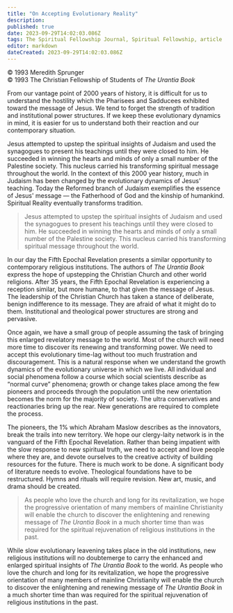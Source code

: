 ```yaml
---
title: "On Accepting Evolutionary Reality"
description: 
published: true
date: 2023-09-29T14:02:03.086Z
tags: The Spiritual Fellowship Journal, Spiritual Fellowship, article
editor: markdown
dateCreated: 2023-09-29T14:02:03.086Z
---
```



<p class="v-card v-sheet theme--light gray lighten-3 px-2">© 1993 Meredith Sprunger<br>© 1993 The Christian Fellowship of Students of <i>The Urantia Book</i></p>

From our vantage point of 2000 years of history, it is difficult for us to understand the hostility which the Pharisees and Sadducees exhibited toward the message of Jesus. We tend to forget the strength of tradition and institutional power structures. If we keep these evolutionary dynamics in mind, it is easier for us to understand both their reaction and our contemporary situation.

Jesus attempted to upstep the spiritual insights of Judaism and used the synagogues to present his teachings until they were closed to him. He succeeded in winning the hearts and minds of only a small number of the Palestine society. This nucleus carried his transforming spiritual message throughout the world. In the context of this 2000 year history, much in Judaism has been changed by the evolutionary dynamics of Jesus' teaching. Today the Reformed branch of Judaism exemplifies the essence of Jesus' message — the Fatherhood of God and the kinship of humankind. Spiritual Reality eventually transforms tradition.

> Jesus attempted to upstep the spiritual insights of Judaism and used the synagogues to present his teachings until they were closed to him. He succeeded in winning the hearts and minds of only a small number of the Palestine society. This nucleus carried his transforming spiritual message throughout the world.

In our day the Fifth Epochal Revelation presents a similar opportunity to contemporary religious institutions. The authors of _The Urantia Book_ express the hope of upstepping the Christian Church and other world religions. After 35 years, the Fifth Epochal Revelation is experiencing a reception similar, but more humane, to that given the message of Jesus. The leadership of the Christian Church has taken a stance of deliberate, benign indifference to its message. They are afraid of what it might do to them. Institutional and theological power structures are strong and pervasive.

Once again, we have a small group of people assuming the task of bringing this enlarged revelatory message to the world. Most of the church will need more time to discover its renewing and transforming power. We need to accept this evolutionary time-lag without too much frustration and discouragement. This is a natural response when we understand the growth dynamics of the evolutionary universe in which we live. All individual and social phenomena follow a course which social scientists describe as “normal curve” phenomena; growth or change takes place among the few pioneers and proceeds through the population until the new orientation becomes the norm for the majority of society. The ultra conservatives and reactionaries bring up the rear. New generations are required to complete the process.

The pioneers, the 1% which Abraham Maslow describes as the innovators, break the trails into new territory. We hope our clergy-laity network is in the vanguard of the Fifth Epochal Revelation. Rather than being impatient with the slow response to new spiritual truth, we need to accept and love people where they are, and devote ourselves to the creative activity of building resources for the future. There is much work to be done. A significant body of literature needs to evolve. Theological foundations have to be restructured. Hymns and rituals will require revision. New art, music, and drama should be created.

> As people who love the church and long for its revitalization, we hope the progressive orientation of many members of mainline Christianity will enable the church to discover the enlightening and renewing message of _The Urantia Book_ in a much shorter time than was required for the spiritual rejuvenation of religious institutions in the past.

While slow evolutionary leavening takes place in the old institutions, new religious institutions will no doubtemerge to carry the enhanced and enlarged spiritual insights of _The Urantia Book_ to the world. As people who love the church and long for its revitalization, we hope the progressive orientation of many members of mainline Christianity will enable the church to discover the enlightening and renewing message of _The Urantia Book_ in a much shorter time than was required for the spiritual rejuvenation of religious institutions in the past.